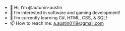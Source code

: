 - 👋 Hi, I’m @autumn-austin
- 👀 I’m interested in software and gaming development!
- 🌱 I’m currently learning C#, HTML, CSS, & SQL!
- 📫 How to reach me: a.austin0119@gmail.com

<!---
autumn-austin/autumn-austin is a ✨ special ✨ repository because its `README.md` (this file) appears on your GitHub profile.
You can click the Preview link to take a look at your changes.
--->
